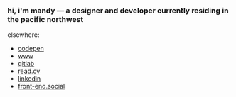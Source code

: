 ### hi, i'm mandy &mdash; a designer and developer currently residing in the pacific northwest

elsewhere:
- [codepen](https://codepen.io/mandynicole)
- [www](https://mandynicole.com)
- [gitlab](https://gitlab.com/mandynicole)
- [read.cv](https://read.cv/mandynicole)
- [linkedin](https://www.linkedin.com/in/mandynicole/)
- <a rel="me" href="https://front-end.social/@mandy">front-end.social</a>
